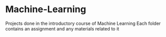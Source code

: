 # Machine-Learning
Projects done in the introductory course of Machine Learning 
Each folder contains an assignment and any materials related to it 
